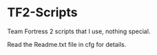 ﻿# TF2-Scripts
Team Fortress 2 scripts that I use, nothing special.

Read the Readme.txt file in cfg for details.